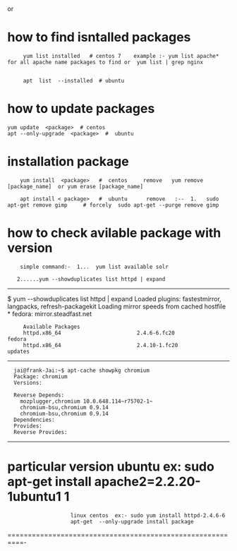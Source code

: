    or


 

#   how to find isntalled packages 
         yum list installed   # centos 7    example :- yum list apache*   for all apache name packages to find or  yum list | grep nginx


         apt  list  --installed  # ubuntu

 # how to update packages
    yum update  <package>  # centos 
    apt --only-upgrade  <package>  #  ubuntu
    
#     installation package
        yum install  <package>   #  centos     remove   yum remove [package_name]  or yum erase [package_name] 

        apt install < package>   #  ubuntu      remove   :--  1.   sudo apt-get remove gimp     # forcely  sudo apt-get --purge remove gimp  

#    how to check avilable package with version 
        simple command:-  1...  yum list available solr

       2......yum --showduplicates list httpd | expand    

----
$ yum --showduplicates list httpd | expand
         Loaded plugins: fastestmirror, langpacks, refresh-packagekit
         Loading mirror speeds from cached hostfile
          * fedora: mirror.steadfast.net

         Available Packages
         httpd.x86_64                        2.4.6-6.fc20                         fedora 
         httpd.x86_64                        2.4.10-1.fc20                        updates
 ----- 
      jai@frank-Jai:~$ apt-cache showpkg chromium
      Package: chromium
      Versions: 

      Reverse Depends: 
        mozplugger,chromium 10.0.648.114~r75702-1~
        chromium-bsu,chromium 0.9.14
        chromium-bsu,chromium 0.9.14
      Dependencies: 
      Provides: 
      Reverse Provides: 
------



#  particular version ubuntu ex:  sudo apt-get install apache2=2.2.20-1ubuntu1   1   
                        linux centos  ex:- sudo yum install httpd-2.4.6-6  
                        apt-get  --only-upgrade install package




==========================================================-


